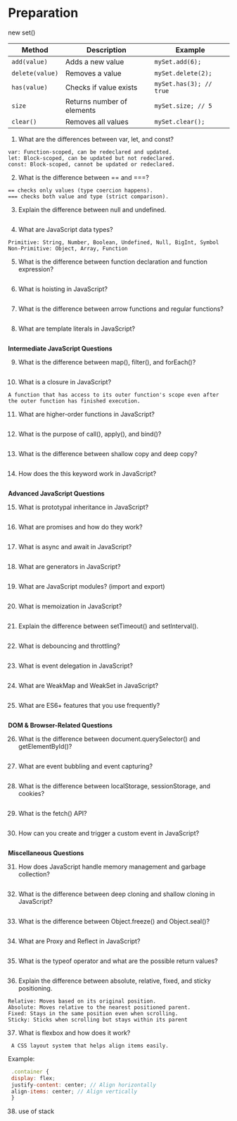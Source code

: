 # Preparation

new set()

| Method          | Description                | Example                 |
| --------------- | -------------------------- | ----------------------- |
| `add(value)`    | Adds a new value           | `mySet.add(6);`         |
| `delete(value)` | Removes a value            | `mySet.delete(2);`      |
| `has(value)`    | Checks if value exists     | `mySet.has(3); // true` |
| `size`          | Returns number of elements | `mySet.size; // 5`      |
| `clear()`       | Removes all values         | `mySet.clear();`        |

1. What are the differences between var, let, and const?

```
var: Function-scoped, can be redeclared and updated.
let: Block-scoped, can be updated but not redeclared.
const: Block-scoped, cannot be updated or redeclared.
```

2. What is the difference between == and ===?

```
== checks only values (type coercion happens).
=== checks both value and type (strict comparison).
```

3. Explain the difference between null and undefined.

```

```

4. What are JavaScript data types?

```
Primitive: String, Number, Boolean, Undefined, Null, BigInt, Symbol
Non-Primitive: Object, Array, Function
```

5. What is the difference between function declaration and function
   expression?

```

```

6. What is hoisting in JavaScript?

```

```

7. What is the difference between arrow functions and regular functions?

```

```

8. What are template literals in JavaScript?

```

```

**Intermediate JavaScript Questions**

9. What is the difference between map(), filter(), and forEach()?

```

```

10. What is a closure in JavaScript?

```
A function that has access to its outer function's scope even after the outer function has finished execution.
```

11. What are higher-order functions in JavaScript?

```

```

12. What is the purpose of call(), apply(), and bind()?

```

```

13. What is the difference between shallow copy and deep copy?

```

```

14. How does the this keyword work in JavaScript?

```

```

**Advanced JavaScript Questions**

15. What is prototypal inheritance in JavaScript?

```

```

16. What are promises and how do they work?

```

```

17. What is async and await in JavaScript?

```

```

18. What are generators in JavaScript?

```

```

19. What are JavaScript modules? (import and export)

```

```

20. What is memoization in JavaScript?

```

```

21. Explain the difference between setTimeout() and setInterval().

```

```

22. What is debouncing and throttling?

```

```

23. What is event delegation in JavaScript?

```

```

24. What are WeakMap and WeakSet in JavaScript?

```

```

25. What are ES6+ features that you use frequently?

```

```

**DOM & Browser-Related Questions**

26. What is the difference between document.querySelector() and getElementById()?

```

```

27. What are event bubbling and event capturing?

```

```

28. What is the difference between localStorage, sessionStorage, and cookies?

```

```

29. What is the fetch() API?

```

```

30. How can you create and trigger a custom event in JavaScript?

```

```

**Miscellaneous Questions**

31. How does JavaScript handle memory management and garbage collection?

```

```

32. What is the difference between deep cloning and shallow cloning in JavaScript?

```

```

33. What is the difference between Object.freeze() and Object.seal()?

```

```

34. What are Proxy and Reflect in JavaScript?

```

```

35. What is the typeof operator and what are the possible return values?

```

```

36. Explain the difference between absolute, relative, fixed, and sticky positioning.

```
Relative: Moves based on its original position.
Absolute: Moves relative to the nearest positioned parent.
Fixed: Stays in the same position even when scrolling.
Sticky: Sticks when scrolling but stays within its parent
```

37. What is flexbox and how does it work?

```
 A CSS layout system that helps align items easily.
```

Example:

```js
 .container {
 display: flex;
 justify-content: center; // Align horizontally
 align-items: center; // Align vertically
 }
```

38. use of stack
